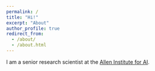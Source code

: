 ```yaml
---
permalink: /
title: "Hi!"
excerpt: "About"
author_profile: true
redirect_from: 
  - /about/
  - /about.html
---
```


I am a senior research scientist at the [Allen Institute for AI](https://allenai.org).